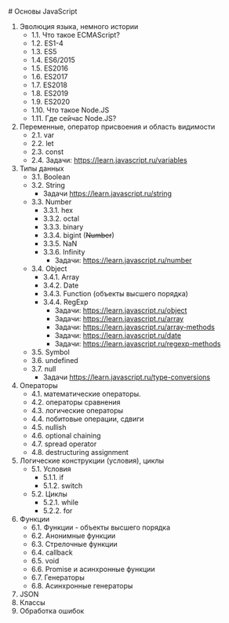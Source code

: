 # Основы JavaScript

1. Эволюция языка, немного истории
    - 1.1. Что такое ECMAScript?
    - 1.2. ES1-4
    - 1.3. ES5
    - 1.4. ES6/2015
    - 1.5. ES2016
    - 1.6. ES2017
    - 1.7. ES2018
    - 1.8. ES2019
    - 1.9. ES2020
    - 1.10. Что такое Node.JS
    - 1.11. Где сейчас Node.JS?
2. Переменные, оператор присвоения и область видимости
    - 2.1. var 
    - 2.2. let
    - 2.3. const 
    - 2.4. Задачи: https://learn.javascript.ru/variables
3. Типы данных
    - 3.1. Boolean
    - 3.2. String
        - Задачи https://learn.javascript.ru/string
    - 3.3. Number
        - 3.3.1. hex
        - 3.3.2. octal
        - 3.3.3. binary
        - 3.3.4. bigint (~~Number~~)
        - 3.3.5. NaN
        - 3.3.6. Infinity
            - Задачи: https://learn.javascript.ru/number
    - 3.4. Object
        - 3.4.1. Array
        - 3.4.2. Date
        - 3.4.3. Function (объекты высшего порядка)
        - 3.4.4. RegExp
            - Задачи: https://learn.javascript.ru/object
            - Задачи: https://learn.javascript.ru/array
            - Задачи: https://learn.javascript.ru/array-methods
            - Задачи: https://learn.javascript.ru/date
            - Задачи: https://learn.javascript.ru/regexp-methods
    - 3.5. Symbol
    - 3.6. undefined
    - 3.7. null
        - Задачи https://learn.javascript.ru/type-conversions
4. Операторы
    - 4.1. математические операторы.
    - 4.2. операторы сравнения
    - 4.3. логические операторы
    - 4.4. побитовые операции, сдвиги
    - 4.5. nullish
    - 4.6. optional chaining
    - 4.7. spread operator
    - 4.8. destructuring assignment
5. Логические конструкции (условия), циклы
    - 5.1. Условия
        - 5.1.1. if
        - 5.1.2. switch
    - 5.2. Циклы
        - 5.2.1. while
        - 5.2.2. for
6. Функции
    - 6.1. Функции - объекты высшего порядка
    - 6.2. Анонимные функции
    - 6.3. Стрелочные функции
    - 6.4. callback
    - 6.5. void
    - 6.6. Promise и асинхронные функции
    - 6.7. Генераторы
    - 6.8. Асинхронные генераторы
7. JSON
8. Классы
9. Обработка ошибок
